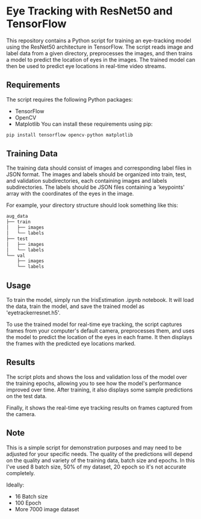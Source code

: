 
# Eye Tracking with ResNet50 and TensorFlow

This repository contains a Python script for training an eye-tracking model using the ResNet50 architecture in TensorFlow. The script reads image and label data from a given directory, preprocesses the images, and then trains a model to predict the location of eyes in the images. The trained model can then be used to predict eye locations in real-time video streams.




## Requirements

The script requires the following Python packages:

- TensorFlow
- OpenCV
- Matplotlib
You can install these requirements using pip:

```python
pip install tensorflow opencv-python matplotlib
```


## Training Data

The training data should consist of images and corresponding label files in JSON format. The images and labels should be organized into train, test, and validation subdirectories, each containing images and labels subdirectories. The labels should be JSON files containing a 'keypoints' array with the coordinates of the eyes in the image.

For example, your directory structure should look something like this:

```bash
aug_data
├── train
│   ├── images
│   └── labels
├── test
│   ├── images
│   └── labels
└── val
    ├── images
    └── labels
```

## Usage

To train the model, simply run the IrisEstimation .ipynb notebook. It will load the data, train the model, and save the trained model as 'eyetrackerresnet.h5'.

To use the trained model for real-time eye tracking, the script captures frames from your computer's default camera, preprocesses them, and uses the model to predict the location of the eyes in each frame. It then displays the frames with the predicted eye locations marked.


## Results

The script plots and shows the loss and validation loss of the model over the training epochs, allowing you to see how the model's performance improved over time. After training, it also displays some sample predictions on the test data.

Finally, it shows the real-time eye tracking results on frames captured from the camera.


## Note

This is a simple script for demonstration purposes and may need to be adjusted for your specific needs. The quality of the predictions will depend on the quality and variety of the training data, batch size and epochs. In this I've used 8 batch size, 50% of my dataset, 20 epoch so it's not accurate completely.

Ideally: 
- 16 Batch size
- 100 Epoch
- More 7000 image dataset
